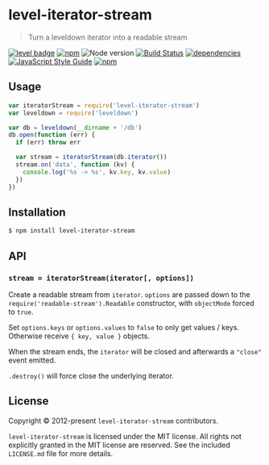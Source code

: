 # level-iterator-stream

> Turn a leveldown iterator into a readable stream

[![level badge][level-badge]](https://github.com/level/awesome)
[![npm](https://img.shields.io/npm/v/level-iterator-stream.svg)](https://www.npmjs.com/package/level-iterator-stream)
![Node version](https://img.shields.io/node/v/level-iterator-stream.svg)
[![Build Status](https://img.shields.io/travis/Level/iterator-stream.svg)](https://travis-ci.org/Level/iterator-stream)
[![dependencies](https://david-dm.org/Level/iterator-stream.svg)](https://david-dm.org/level/iterator-stream)
[![JavaScript Style Guide](https://img.shields.io/badge/code_style-standard-brightgreen.svg)](https://standardjs.com)
[![npm](https://img.shields.io/npm/dm/level-iterator-stream.svg)](https://www.npmjs.com/package/level-iterator-stream)

## Usage

```js
var iteratorStream = require('level-iterator-stream')
var leveldown = require('leveldown')

var db = leveldown(__dirname + '/db')
db.open(function (err) {
  if (err) throw err

  var stream = iteratorStream(db.iterator())
  stream.on('data', function (kv) {
    console.log('%s -> %s', kv.key, kv.value)
  })
})
```

## Installation

```bash
$ npm install level-iterator-stream
```

## API

### `stream = iteratorStream(iterator[, options])`

Create a readable stream from `iterator`. `options` are passed down to the `require('readable-stream').Readable` constructor, with `objectMode` forced to `true`.

Set `options.keys` or `options.values` to `false` to only get values / keys. Otherwise receive `{ key, value }` objects.

When the stream ends, the `iterator` will be closed and afterwards a `"close"` event emitted.

`.destroy()` will force close the underlying iterator.

## License

Copyright &copy; 2012-present `level-iterator-stream` contributors.

`level-iterator-stream` is licensed under the MIT license. All rights not explicitly granted in the MIT license are reserved. See the included `LICENSE.md` file for more details.

[level-badge]: http://leveldb.org/img/badge.svg
